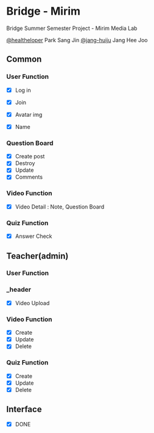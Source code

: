 # Bridge - Mirim

Bridge Summer Semester Project - Mirim Media Lab 

[@healtheloper](https://github.com/healtheloper) Park Sang Jin
[@jang-huiju](https://github.com/jang-huiju) Jang Hee Joo

## Common

### User Function
- [x] Log in
- [x] Join

- [x] Avatar img
- [x] Name

### Question Board
- [x] Create post
- [x] Destroy
- [x] Update
- [x] Comments

### Video Function
- [x] Video Detail : Note, Question Board

### Quiz Function
- [x] Answer Check

## Teacher(admin)

### User Function
### _header
- [x] Video Upload

### Video Function
- [x] Create
- [x] Update 
- [x] Delete 
### Quiz Function
- [x] Create
- [x] Update
- [x] Delete
## Interface
- [x] DONE 
